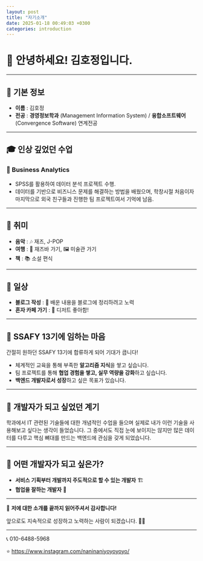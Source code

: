 ```yaml
---
layout: post
title: "자기소개"
date: 2025-01-18 00:49:03 +0300
categories: introduction
---
```


# 👋 안녕하세요! 김호정입니다.

---

## 📌 기본 정보
- **이름** : 김호정
- **전공** : **경영정보학과** (Management Information System) / **융합소프트웨어** (Convergence Software) 연계전공

---

## 🎓 인상 깊었던 수업

### 🔹 Business Analytics
- SPSS를 활용하여 데이터 분석 프로젝트 수행.
- 데이터를 기반으로 비즈니스 문제를 해결하는 방법을 배웠으며, 학창시절 처음이자 마지막으로 외국 친구들과 진행한 팀 프로젝트여서 기억에 남음.

---

## 🎨 취미
- **음악** : 🎶 재즈, J-POP
- **여행** : 🎷 재즈바 가기, 🖼 미술관 가기
- **책** : 📚 소설 편식

---

## 🏡 일상
- **블로그 작성** : 📝 배운 내용을 블로그에 정리하려고 노력
- **혼자 카페 가기** : 🍰 디저트 좋아함!

---

## 💙 SSAFY 13기에 임하는 마음
간절히 원하던 SSAFY 13기에 합류하게 되어 기대가 큽니다!
- 체계적인 교육을 통해 부족한 **알고리즘 지식**을 쌓고 싶습니다.
- 팀 프로젝트를 통해 **협업 경험을 쌓고, 실무 역량을 강화**하고 싶습니다.
- **백엔드 개발자로서 성장**하고 싶은 목표가 있습니다.

---

## 🚀 개발자가 되고 싶었던 계기
학과에서 IT 관련된 기술들에 대한 개념적인 수업을 들으며 실제로 내가 이런 기술을 사용해보고 싶다는 생각이 들었습니다.
그 중에서도 직접 눈에 보이지는 않지만 많은 데이터를 다루고 핵심 뼈대를 만드는 백엔드에 관심을 갖게 되었습니다.

---

## 🎯 어떤 개발자가 되고 싶은가?
- **서비스 기획부터 개발까지 주도적으로 할 수 있는 개발자** 🏗️
- **협업을 잘하는 개발자** 🤝

---

🙌 **저에 대한 소개를 끝까지 읽어주셔서 감사합니다!**

앞으로도 지속적으로 성장하고 노력하는 사람이 되겠습니다. 🚀✨

---
📞 010-6488-5968

⭐ https://www.instagram.com/naninaniyoyoyoyo/
️
